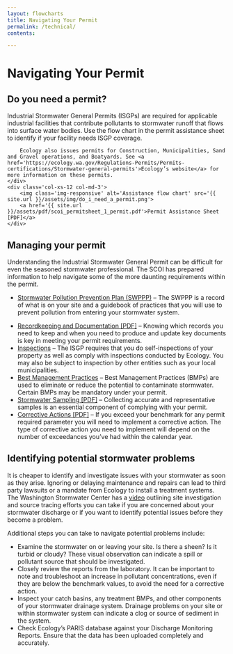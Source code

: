```yaml
---
layout: flowcharts
title: Navigating Your Permit
permalink: /technical/
contents:

---
```


# Navigating Your Permit

## Do you need a permit?

<div class='row'>
	<div class='col-xs-12 col-md-9'>
		Industrial Stormwater General Permits (ISGPs) are required for applicable industrial facilities that contribute pollutants to stormwater runoff that flows into surface water bodies. Use the flow chart in the permit assistance sheet to identify if your facility needs ISGP coverage.

		Ecology also issues permits for Construction, Municipalities, Sand and Gravel operations, and Boatyards. See <a href='https://ecology.wa.gov/Regulations-Permits/Permits-certifications/Stormwater-general-permits'>Ecology’s website</a> for more information on these permits.
	</div>
	<div class='col-xs-12 col-md-3'>
		<img class='img-responsive' alt='Assistance flow chart' src='{{ site.url }}/assets/img/do_i_need_a_permit.png'>
		<a href='{{ site.url }}/assets/pdf/scoi_permitsheet_1_permit.pdf'>Permit Assistance Sheet [PDF]</a>
	</div>
</div>

## Managing your permit
Understanding the Industrial Stormwater General Permit can be difficult for even the seasoned stormwater professional. The SCOI has prepared information to help navigate some of the more daunting requirements within the permit.

- [Stormwater Pollution Prevention Plan (SWPPP)](swppp) – The SWPPP is a record of what is on your site and a guidebook of practices that you will use to prevent pollution from entering your stormwater system.
<!-- - [Employee Training](employee_training) – Training your employees on their role in preventing contamination of stormwater can be a key piece in avoiding costly mistakes and problems. -->
- [Recordkeeping and Documentation [PDF]]({{site.url}}/assets/pdf/scoi_permitsheet_2_recordkeeping.pdf) – Knowing which records you need to keep and when you need to produce and update key documents is key in meeting your permit requirements.
- [Inspections](inspections) – The ISGP requires that you do self-inspections of your property as well as comply with inspections conducted by Ecology. You may also be subject to inspection by other entities such as your local municipalities.
- [Best Management Practices](bmp) – Best Management Practices (BMPs) are used to eliminate or reduce the potential to contaminate stormwater. Certain BMPs may be mandatory under your permit.
- [Stormwater Sampling [PDF]]({{site.url}}/assets/pdf/scoi_permitsheet_3_sampling.pdf) – Collecting accurate and representative samples is an essential component of complying with your permit.  
- [Corrective Actions [PDF]]({{site.url}}/assets/pdf/scoi_permitsheet_4_corrective.pdf) – If you exceed your benchmark for any permit required parameter you will need to implement a corrective action. The type of corrective action you need to implement will depend on the number of exceedances you’ve had within the calendar year.

## Identifying potential stormwater problems
It is cheaper to identify and investigate issues with your stormwater as soon as they arise. Ignoring or delaying maintenance and repairs can lead to third party lawsuits or a mandate from Ecology to install a treatment systems. The Washington Stormwater Center has a [video](https://www.youtube.com/watch?v=gUqCEXb1-IQ) outlining site investigation and source tracing efforts you can take if you are concerned about your stormwater discharge or if you want to identify potential issues before they become a problem.

Additional steps you can take to navigate potential problems include:

- Examine the stormwater on or leaving your site. Is there a sheen? Is it turbid or cloudy? These visual observation can indicate a spill or pollutant source that should be investigated.
- Closely review the reports from the laboratory. It can be important to note and troubleshoot an increase in pollutant concentrations, even if they are below the benchmark values, to avoid the need for a corrective action.
- Inspect your catch basins, any treatment BMPs, and other components of your stormwater drainage system. Drainage problems on your site or within stormwater system can indicate a clog or source of sediment in the system.
- Check Ecology’s PARIS database against your Discharge Monitoring Reports. Ensure that the data has been uploaded completely and accurately.

<!--

## I need help prepping a site map

Use the Site Assistant app below to prep your map.

<div class='container-fluid'>
	<div class='row'>
		<div class='col-xs-12 col-md-8 maplink'>
			<a href='https://wa-sw-ctr.maps.arcgis.com/apps/webappviewer/index.html?id=38162067e5d9447e84093add9389e25e'>
				<img class='img-responsive' src="{{ site.url }}/assets/img/mapping-application.png" />
			</a>
		</div>
	</div>
</div> -->
